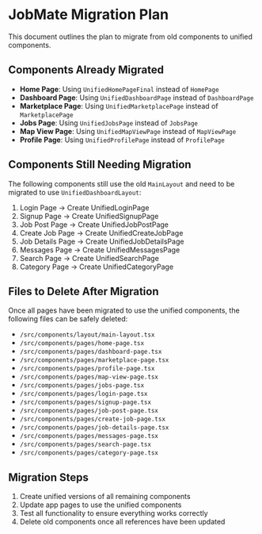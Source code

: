 # JobMate Migration Plan

This document outlines the plan to migrate from old components to unified components.

## Components Already Migrated

- **Home Page**: Using `UnifiedHomePageFinal` instead of `HomePage`
- **Dashboard Page**: Using `UnifiedDashboardPage` instead of `DashboardPage`
- **Marketplace Page**: Using `UnifiedMarketplacePage` instead of `MarketplacePage`
- **Jobs Page**: Using `UnifiedJobsPage` instead of `JobsPage`
- **Map View Page**: Using `UnifiedMapViewPage` instead of `MapViewPage`
- **Profile Page**: Using `UnifiedProfilePage` instead of `ProfilePage`

## Components Still Needing Migration

The following components still use the old `MainLayout` and need to be migrated to use `UnifiedDashboardLayout`:

1. Login Page -> Create UnifiedLoginPage
2. Signup Page -> Create UnifiedSignupPage
3. Job Post Page -> Create UnifiedJobPostPage
4. Create Job Page -> Create UnifiedCreateJobPage
5. Job Details Page -> Create UnifiedJobDetailsPage
6. Messages Page -> Create UnifiedMessagesPage
7. Search Page -> Create UnifiedSearchPage
8. Category Page -> Create UnifiedCategoryPage

## Files to Delete After Migration

Once all pages have been migrated to use the unified components, the following files can be safely deleted:

- `/src/components/layout/main-layout.tsx`
- `/src/components/pages/home-page.tsx`
- `/src/components/pages/dashboard-page.tsx`
- `/src/components/pages/marketplace-page.tsx`
- `/src/components/pages/profile-page.tsx`
- `/src/components/pages/map-view-page.tsx`
- `/src/components/pages/jobs-page.tsx`
- `/src/components/pages/login-page.tsx`
- `/src/components/pages/signup-page.tsx`
- `/src/components/pages/job-post-page.tsx`
- `/src/components/pages/create-job-page.tsx`
- `/src/components/pages/job-details-page.tsx`
- `/src/components/pages/messages-page.tsx`
- `/src/components/pages/search-page.tsx`
- `/src/components/pages/category-page.tsx`

## Migration Steps

1. Create unified versions of all remaining components
2. Update app pages to use the unified components
3. Test all functionality to ensure everything works correctly
4. Delete old components once all references have been updated
